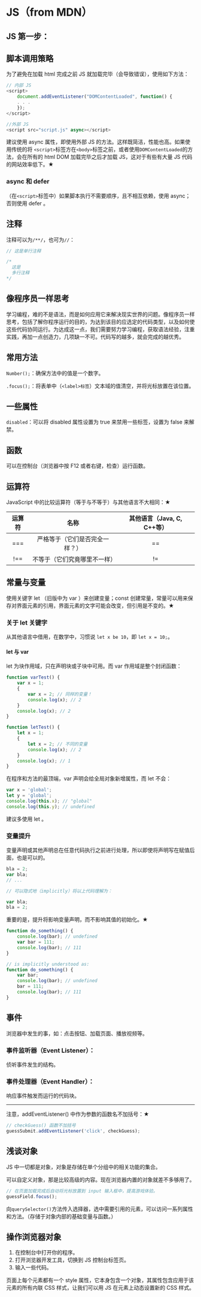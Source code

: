 # JS（from MDN）

## JS 第一步：

## 脚本调用策略

为了避免在加载 html 完成之前 JS 就加载完毕（会导致错误），使用如下方法：

```javascript
// 内部 JS
<script>
    document.addEventListener("DOMContentLoaded", function() {
    . . .
    });
</script>

//外部 JS
<script src="script.js" async></script>
```

建议使用 async 属性，即使用外部 JS 的方法。这样既简洁，性能也高。如果使用传统的将 `<script>`标签方在`<body>`标签之前，或者使用`DOMContentLoaded`的方法，会在所有的 html DOM 加载完毕之后才加载 JS，这对于有些有大量 JS 代码的网站效率低下。★

### async 和 defer

（在`<script>`标签中）如果脚本执行不需要顺序，且不相互依赖，使用 async；否则使用 defer 。

## 注释

注释可以为`/**/`，也可为`//`：

```js
// 这是单行注释

/*
  这是
  多行注释
*/
```

## 像程序员一样思考

学习编程，难的不是语法，而是如何应用它来解决现实世界的问题。像程序员一样思考，包括了解你程序运行的目的，为达到该目的应选定的代码类型，以及如何使这些代码协同运行。为达成这一点，我们需要努力学习编程，获取语法经验，注重实践，再加一点创造力，几项缺一不可。代码写的越多，就会完成的越优秀。

## 常用方法

`Number();`：确保方法中的值是一个数字。

`.focus();`：将表单中（`<label>标签`）文本域的值清空，并将光标放置在该位置。

## 一些属性

`disabled`：可以将 disabled 属性设置为 true 来禁用一些标签，设置为 false 来解禁。

## 函数

可以在控制台（浏览器中按 F12 或者右键，检查）运行函数。

## 运算符

JavaScript 中的比较运算符（等于与不等于）与其他语言不大相同：★

| 运算符 |              名称              | 其他语言（Java, C, C++等） |
| :----: | :----------------------------: | :------------------------: |
|  ===   | 严格等于（它们是否完全一样？） |             ==             |
|  !==   |  不等于（它们究竟哪里不一样）  |             !=             |

## 常量与变量

使用关键字 let （旧版中为 var ）来创建变量；const 创建常量，常量可以用来保存对界面元素的引用，界面元素的文字可能会改变，但引用是不变的。★

### 关于 let 关键字

从其他语言中借用，在数学中，习惯说 `let x be 10`，即 `let x = 10;`。

#### let 与 var

let 为块作用域，只在声明块或子块中可用。而 var 作用域是整个封闭函数：

```js
function varTest() {
    var x = 1;
    {
        var x = 2; // 同样的变量！
        console.log(x); // 2
    }
    console.log(x); // 2
}

function letTest() {
    let x = 1;
    {
        let x = 2; // 不同的变量
        console.log(x); // 2
    }
    console.log(x); // 1
}
```

在程序和方法的最顶端，var 声明会给全局对象新增属性，而 let 不会：

```js
var x = 'global';
let y = 'global';
console.log(this.x); // "global"
console.log(this.y); // undefined
```

建议多使用 let 。

### 变量提升

变量声明或其他声明总在任意代码执行之前进行处理，所以即使将声明写在赋值后面，也是可以的。

```js
bla = 2;
var bla;
// ...

// 可以隐式地（implicitly）将以上代码理解为：

var bla;
bla = 2;
```

重要的是，提升将影响变量声明，而不影响其值的初始化。★

```js
function do_something() {
	console.log(bar); // undefined
	var bar = 111;
	console.log(bar); // 111
}

// is implicitly understood as:
function do_something() {
	var bar;
	console.log(bar); // undefined
	bar = 111;
	console.log(bar); // 111
}
```

## 事件

浏览器中发生的事，如：点击按钮、加载页面、播放视频等。

### 事件监听器（Event Listener）：

侦听事件发生的结构。

### 事件处理器（Event Handler）：

响应事件触发而运行的代码块。

---

注意，addEventListener() 中作为参数的函数名不加括号：★

```js
// checkGuess() 函数不加括号
guessSubmit.addEventListener('click', checkGuess);
```

## 浅谈对象

JS 中一切都是对象，对象是存储在单个分组中的相关功能的集合。

可以自定义对象，那是比较高级的内容。现在浏览器内置的对象就差不多够用了。

```js
// 在页面加载完成后自动将光标放置到 input 输入框中，提高游戏体验。
guessField.focus();
```

向`querySelector()`方法传入选择器，选中需要引用的元素，可以访问一系列属性和方法。（存储于对象内部的基础变量与函数。）

## 操作浏览器对象

1. 在控制台中打开你的程序。
2. 打开浏览器开发工具，切换到 JS 控制台标签页。
3. 输入一些代码。

页面上每个元素都有一个 style 属性，它本身包含一个对象，其属性包含应用于该元素的所有内联 CSS 样式，让我们可以用 JS 在元素上动态设置新的 CSS 样式。
